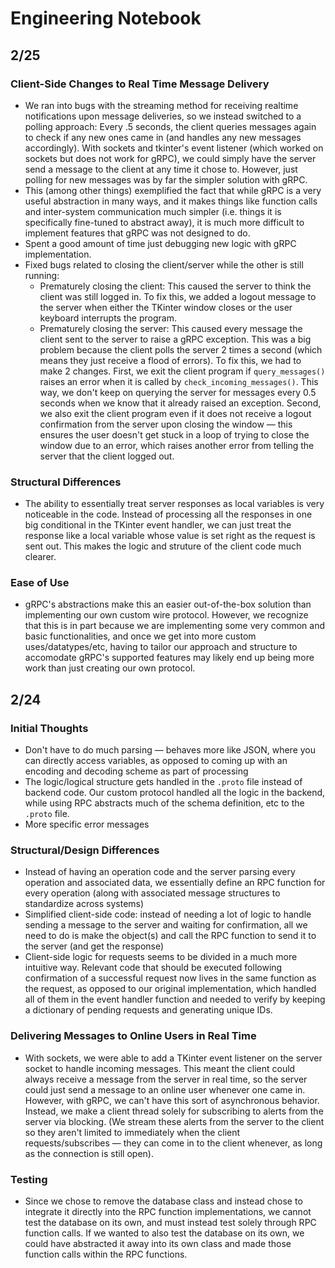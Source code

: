 # Engineering Notebook

## 2/25

### Client-Side Changes to Real Time Message Delivery
- We ran into bugs with the streaming method for receiving realtime notifications upon message deliveries, so we instead switched to a polling approach: Every .5 seconds, the client queries messages again to check if any new ones came in (and handles any new messages accordingly). With sockets and tkinter's event listener (which worked on sockets but does not work for gRPC), we could simply have the server send a message to the client at any time it chose to. However, just polling for new messages was by far the simpler solution with gRPC.
- This (among other things) exemplified the fact that while gRPC is a very useful abstraction in many ways, and it makes things like function calls and inter-system communication much simpler (i.e. things it is specifically fine-tuned to abstract away), it is much more difficult to implement features that gRPC was not designed to do.
- Spent a good amount of time just debugging new logic with gRPC implementation.
- Fixed bugs related to closing the client/server while the other is still running:
    - Prematurely closing the client: This caused the server to think the client was still logged in. To fix this, we added a logout message to the server when either the TKinter window closes or the user keyboard interrupts the program.
    - Prematurely closing the server: This caused every message the client sent to the server to raise a gRPC exception. This was a big problem because the client polls the server 2 times a second (which means they just receive a flood of errors). To fix this, we had to make 2 changes. First, we exit the client program if `query_messages()` raises an error when it is called by `check_incoming_messages()`. This way, we don't keep on querying the server for messages every 0.5 seconds when we know that it already raised an exception. Second, we also exit the client program even if it does not receive a logout confirmation from the server upon closing the window &mdash; this ensures the user doesn't get stuck in a loop of trying to close the window due to an error, which raises another error from telling the server that the client logged out.

### Structural Differences
- The ability to essentially treat server responses as local variables is very noticeable in the code. Instead of processing all the responses in one big conditional in the TKinter event handler, we can just treat the response like a local variable whose value is set right as the request is sent out. This makes the logic and struture of the client code much clearer.

### Ease of Use
- gRPC's abstractions make this an easier out-of-the-box solution than implementing our own custom wire protocol. However, we recognize that this is in part because we are implementing some very common and basic functionalities, and once we get into more custom uses/datatypes/etc, having to tailor our approach and structure to accomodate gRPC's supported features may likely end up being more work than just creating our own protocol.

## 2/24

### Initial Thoughts
- Don't have to do much parsing &mdash; behaves more like JSON, where you can directly access variables, as opposed to coming up with an encoding and decoding scheme as part of processing
- The logic/logical structure gets handled in the `.proto` file instead of backend code. Our custom protocol handled all the logic in the backend, while using RPC abstracts much of the schema definition, etc to the `.proto` file.
- More specific error messages

### Structural/Design Differences
- Instead of having an operation code and the server parsing every operation and associated data, we essentially define an RPC function for every operation (along with associated message structures to standardize across systems)
- Simplified client-side code: instead of needing a lot of logic to handle sending a message to the server and waiting for confirmation, all we need to do is make the object(s) and call the RPC function to send it to the server (and get the response)
- Client-side logic for requests seems to be divided in a much more intuitive way. Relevant code that should be executed following confirmation of a successful request now lives in the same function as the request, as opposed to our original implementation, which handled all of them in the event handler function and needed to verify by keeping a dictionary of pending requests and generating unique IDs.

### Delivering Messages to Online Users in Real Time
- With sockets, we were able to add a TKinter event listener on the server socket to handle incoming messages. This meant the client could always receive a message from the server in real time, so the server could just send a message to an online user whenever one came in. However, with gRPC, we can't have this sort of asynchronous behavior. Instead, we make a client thread solely for subscribing to alerts from the server via blocking. (We stream these alerts from the server to the client so they aren't limited to immediately when the client requests/subscribes &mdash; they can come in to the client whenever, as long as the connection is still open).

### Testing
- Since we chose to remove the database class and instead chose to integrate it directly into the RPC function implementations, we cannot test the database on its own, and must instead test solely through RPC function calls. If we wanted to also test the database on its own, we could have abstracted it away into its own class and made those function calls within the RPC functions.